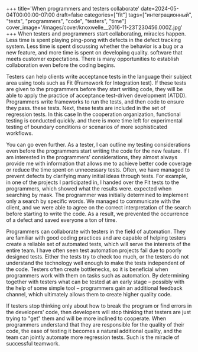 +++
title='When programmers and testers collaborate'
date=2024-05-04T00:00:00-07:00
draft=false
categories=["fit"]
tags=["интеграционный", "tests", "programmers", "code", "testers", "time"]
cover_image='/images/cover/knoxwelle__2016-11-23T230456.000Z.jpg'
+++
When testers and programmers start collaborating, miracles happen. Less time is spent playing ping-pong with defects in the defect tracking system. Less time is spent discussing whether the behavior is a bug or a new feature, and more time is spent on developing quality.
software that meets customer expectations. There is
many opportunities to establish collaboration even before the coding begins.

Testers can help clients write acceptance tests in the language
their subject area using tools such as Fit (Framework for
Integration test). If these tests are given to the programmers before they start writing code, they will be able to apply the practice of acceptance test-driven development (ATDD). Programmers write frameworks to run the tests, and then code to ensure they pass.
these tests. Next, these tests are included in the set of regression tests. In this case
In the cooperation organization, functional testing is conducted quickly.
and there is more time left for experimental testing of boundary conditions or scenarios of more sophisticated workflows.

You can go even further. As a tester, I can outline my testing considerations even before the programmers start writing the code for the new feature. If I am interested in the programmers' considerations, they almost
always provide me with information that allows me to achieve better code coverage or reduce the time spent on unnecessary tests. Often, we have managed to prevent defects by clarifying many initial ideas through tests. For example, in one of the projects I participated in,
I handed over the Fit tests to the programmers, which showed what the results were.
expected when searching by mask. The programmer was initially determined to implement only a search by specific words. We managed to communicate with the client, and we were able to agree on the correct interpretation of the search before starting to write the code. As a result, we prevented the occurrence of a defect and saved everyone a ton of time.

Programmers can collaborate with testers in the field of automation. 
They are familiar with good coding practices and are capable of helping testers create a reliable set of automated tests, which will serve the interests of the entire team. I have often seen test automation projects fail due to poorly designed tests. Either the tests try to check too much, or the testers do not understand the technology well enough to make the tests independent of the code. Testers often create bottlenecks, so it is beneficial when programmers work with them on tasks such as automation. By determining together with testers what can be tested at an early stage – possibly with the help of some simple tool – programmers gain an additional feedback channel, which ultimately allows them to create higher quality code.

If testers stop thinking only about how to break the program or find errors in the developers' code, then developers will stop thinking that testers are just trying to "get" them and will be more inclined to cooperate. When programmers understand that they are responsible for the quality of their code, the ease of testing it becomes a natural additional quality, and the team can jointly automate more regression tests. Such is the miracle of successful teamwork.